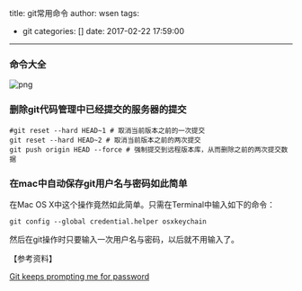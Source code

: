 title: git常用命令
author: wsen
tags:
  - git
categories: []
date: 2017-02-22 17:59:00
---
### 命令大全

![png](https://github.com/wuyuedefeng/wuyuedefeng.github.io/blob/develop/images/git-commands.png)

### 删除git代码管理中已经提交的服务器的提交
```
#git reset --hard HEAD~1 # 取消当前版本之前的一次提交
git reset --hard HEAD~2 # 取消当前版本之前的两次提交
git push origin HEAD --force # 强制提交到远程版本库，从而删除之前的两次提交数据
```
### 在mac中自动保存git用户名与密码如此简单

在Mac OS X中这个操作竟然如此简单。只需在Terminal中输入如下的命令：
```
git config --global credential.helper osxkeychain
```
然后在git操作时只要输入一次用户名与密码，以后就不用输入了。

【参考资料】

[Git keeps prompting me for password](http://stackoverflow.com/questions/7773181/git-keeps-prompting-me-for-password)

